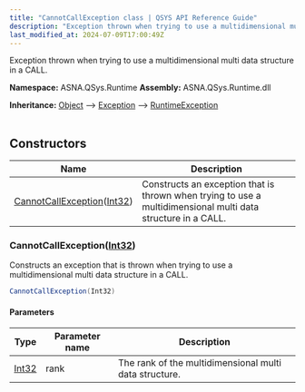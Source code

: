 ```yaml
---
title: "CannotCallException class | QSYS API Reference Guide"
description: "Exception thrown when trying to use a multidimensional multi data structure in a CALL. "
last_modified_at: 2024-07-09T17:00:49Z
---
```


Exception thrown when trying to use a multidimensional multi data structure in a CALL.

**Namespace:** ASNA.QSys.Runtime
**Assembly:** ASNA.QSys.Runtime.dll

**Inheritance:** [Object](https://docs.microsoft.com/en-us/dotnet/api/system.object) --> [Exception](https://docs.microsoft.com/en-us/dotnet/api/system.exception) --> [RuntimeException](/reference/runtime/qsys-runtime/runtime-exception.html)
<br>
<br>

## Constructors

| Name | Description |
| --- | --- |
| [CannotCallException](#cannotcallexceptionint32)([Int32](https://docs.microsoft.com/en-us/dotnet/api/system.int32)) | Constructs an exception that is thrown when trying to use a multidimensional multi data structure in a CALL.

### CannotCallException([Int32](https://docs.microsoft.com/en-us/dotnet/api/system.int32))

Constructs an exception that is thrown when trying to use a multidimensional multi data structure in a CALL.

```cs
CannotCallException(Int32)
```

#### Parameters

| Type | Parameter name | Description
| --- | --- | ---
| [Int32](https://docs.microsoft.com/en-us/dotnet/api/system.int32) | rank | The rank of the multidimensional multi data structure.
